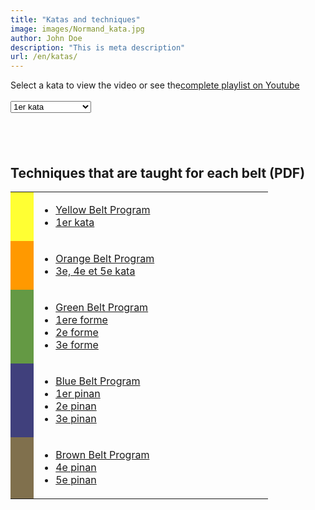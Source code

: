 ```yaml
---
title: "Katas and techniques"
image: images/Normand_kata.jpg
author: John Doe
description: "This is meta description"
url: /en/katas/
---
```


<div>
          <div>
            Select a kata to view the video or see the<a href="https://www.youtube.com/playlist?list=PLv1cdfh1vMbqOtu76bQnBYAd2CvArzg9T"­­ target="_blank">complete playlist on Youtube</a><br><br>
            <select id="videomenu">
            <option value="MGLl88TYl5w">1er kata</option>
            <option value="paWbNEikEMs">3e kata</option>
            <option value="I0nNKv1i3sw">4e kata</option>
            <option value="Jqd4ae9Ttzw">5e kata</option>
            <option value="uYK-XqdvPwE">1ere forme</option>
            <option value="VgroTAimb_Y">2e forme</option>
            <option value="WLOAWwEdWLc">3e forme</option>
            <option value="PLodBAlBs1Q">Midoli motto wasa</option>
            <option value="CMnDsqifIr4">1er pinan</option>
            <option value="tgbEGk7idoE">2e pinan</option>
            <option value="ajeiHPHwOXI">3e pinan</option>
            <option value="zUb5v6kXuV4">Ao motto wasa</option>
            <option value="U0nlcAD_G3Y">4e pinan</option>
            <option value="bOd0dHKFv9k">5e pinan</option>
            <option value="P4eFTcIpRq4">Naihanchi 1</option>
            </select>
            </div>
        </div>
               <div id="vidframe" style="margin-top:20px;"></div>
<br><br>
<h2>Techniques that are taught for each belt (PDF)</h2>

<table>
<tbody>
<tr>
<td style="width: 21px; background-color: rgb(255, 255, 51);"></td>
<td style="width: 359px;">
<ul>
<li><a class="linkbold" href="/pdf/TechniquesJaune.pdf">Yellow Belt Program</a></li>
<li><a class="linkbold" href="/pdf/1erKata.pdf">1er
kata</a></li>
</ul>
</td>
</tr>
<tr>
<td style="width: 21px; background-color: rgb(255, 153, 0);"></td>
<td style="width: 359px;">
<ul>
<li><a class="linkbold" href="/pdf/TechniquesOrange.pdf">Orange Belt Program</a></li>
<li><a class="linkbold" href="/pdf/3-4-5Katas.pdf">3e, 4e et 5e kata</a></li>
</ul>
</td>
</tr>
<tr>
<td style="width: 21px; background-color: rgb(100, 153, 68);"></td>
<td style="width: 359px;">
<ul>
<li><a class="linkbold" href="/pdf/TechniquesVerte.pdf">Green Belt Program</a></li>
<li><a class="linkbold" href="/pdf/1ereForme.pdf">1ere forme</a></li>
<li><a class="linkbold" href="/pdf/2eForme.pdf">2e
forme</a></li>
<li><a class="linkbold" href="/pdf/3eForme.pdf">3e
forme</a></li>
</ul>
</td>
</tr>
<tr>
<td style="width: 21px; background-color: rgb(64, 64, 124);"></td>
<td class="linkbold" style="width: 359px;">
<ul>
<li><a class="linkbold" href="/pdf/TechniquesBleue.pdf">Blue Belt Program</a></li>
<li><a class="linkbold" href="/pdf/1erPinan.pdf">1er pinan</a></li>
<li><a class="linkbold" href="/pdf/2ePinan.pdf">2e
pinan</a></li><li><a class="linkbold" href="3ePinan.pdf">3e
pinan</a></li>
</ul>
</td>
</tr>
<tr>
<td style="width: 21px; background-color: rgb(128, 112, 77);"></td>
<td class="linkbold" style="width: 359px;">
<ul>
<li><a class="linkbold" href="/pdf/TechniquesBrune.pdf">Brown Belt Program</a></li>

<li><a class="linkbold" href="/pdf/4ePinan.pdf">4e
pinan</a></li>
<li><a class="linkbold" href="/pdf/5ePinan.pdf">5e
pinan</a></li>
</ul>
</td>
</tr>
</tbody>
</table>
